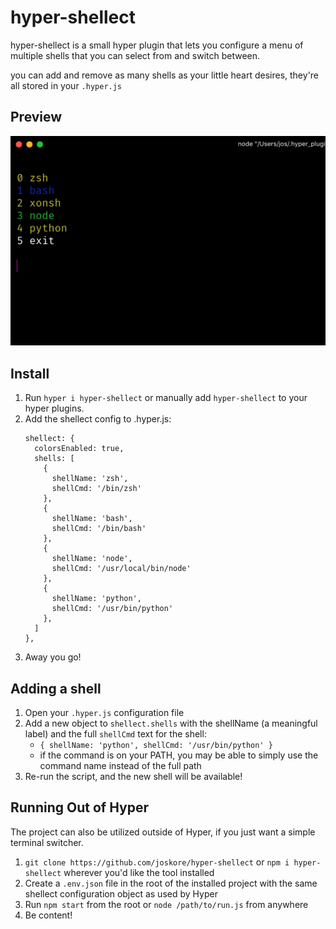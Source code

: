 # hyper-shellect

hyper-shellect is a small hyper plugin that lets you configure a menu of multiple shells that you can select from and switch between.

you can add and remove as many shells as your little heart desires, they're all stored in your `.hyper.js`

## Preview

![hyper-shellect preview gif](hyper-shellect.gif)

## Install
1. Run `hyper i hyper-shellect` or manually add `hyper-shellect` to your hyper plugins.
2. Add the shellect config to .hyper.js:
    ```
    shellect: {
      colorsEnabled: true,
      shells: [
        {
          shellName: 'zsh',
          shellCmd: '/bin/zsh'
        },
        {
          shellName: 'bash',
          shellCmd: '/bin/bash'
        },
        {
          shellName: 'node',
          shellCmd: '/usr/local/bin/node'
        },
        {
          shellName: 'python',
          shellCmd: '/usr/bin/python'
        },
      ]
    },
    ```
3. Away you go!

## Adding a shell

1. Open your `.hyper.js` configuration file
2. Add a new object to `shellect.shells` with the shellName (a meaningful label) and the full `shellCmd` text for the shell:
    - `{ shellName: 'python', shellCmd: '/usr/bin/python' }`
    - if the command is on your PATH, you may be able to simply use the command name instead of the full path
3. Re-run the script, and the new shell will be available!

## Running Out of Hyper

The project can also be utilized outside of Hyper, if you just want a simple terminal switcher.

1. `git clone https://github.com/joskore/hyper-shellect` or `npm i hyper-shellect` wherever you'd like the tool installed
2. Create a `.env.json` file in the root of the installed project with the same shellect configuration object as used by Hyper
3. Run `npm start` from the root or `node /path/to/run.js` from anywhere
4. Be content!